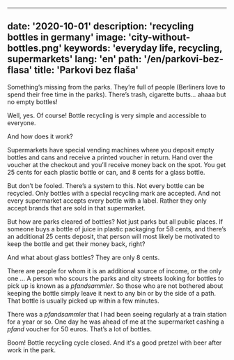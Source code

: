 ---
date: '2020-10-01'
description: 'recycling bottles in germany'
image: 'city-without-bottles.png'
keywords: 'everyday life, recycling, supermarkets'
lang: 'en'
path: '/en/parkovi-bez-flasa'
title: 'Parkovi bez flaša'
------
Something’s missing from the parks. They’re full of people (Berliners love to spend their free time in the parks). There’s trash, cigarette butts… ahaaa but no empty bottles!

Well, yes. Of course! Bottle recycling is very simple and accessible to everyone.

And how does it work?

Supermarkets have special vending machines where you deposit empty bottles and cans and receive a printed voucher in return. Hand over the voucher at the checkout and you’ll receive money back on the spot. You get 25 cents for each plastic bottle or can, and 8 cents for a glass bottle.

But don’t be fooled. There’s a system to this. Not every bottle can be recycled. Only bottles with a special recycling mark are accepted. And not every supermarket accepts every bottle with a label. Rather they only accept brands that are sold in that supermarket.

But how are parks cleared of bottles? Not just parks but all public places.
If someone buys a bottle of juice in plastic packaging for 58 cents, and there’s an additional 25 cents deposit, that person will most likely be motivated to keep the bottle and get their money back, right?

And what about glass bottles? They are only 8 cents.

There are people for whom it is an additional source of income, or the only one ...  A person who scours the parks and city streets looking for bottles to pick up is known as a <i>pfandsammler</i>.
So those who are not bothered about keeping the bottle simply leave it next to any bin or by the side of a path. That bottle is usually picked up within a few minutes.

There was a <i>pfandsammler</i> that I had been seeing regularly at a train station for a year or so. One day he was ahead of me at the supermarket cashing a <i>pfand</i> voucher for 50 euros. That’s a lot of bottles.

Boom!
Bottle recycling cycle closed.
And it's a good pretzel with beer after work in the park.
